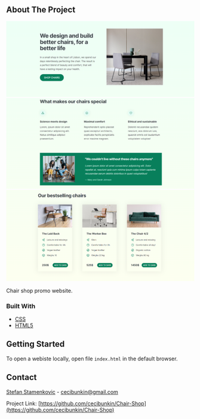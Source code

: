 ## About The Project

![Chair Shop site](./assets/screenshot1.png)
![Chair Shop site](./assets/screenshot2.png)
![Chair Shop site](./assets/screenshot3.png)

Chair shop promo website.

### Built With

- [CSS](https://developer.mozilla.org/en-US/docs/Web/CSS)
- [HTML5](https://developer.mozilla.org/en-US/docs/Web/HTML)

## Getting Started

To open a webiste locally, open file `index.html` in the default browser.

## Contact

[Stefan Stamenkovic](https://www.linkedin.com/in/stefan-stamenkovic-394943254/) - cecibunkin@gmail.com

Project Link: [https://github.com/cecibunkin/Chair-Shop](https://github.com/cecibunkin/Chair-Shop)
